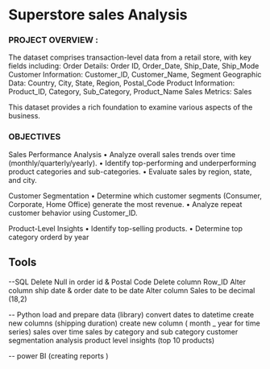 # Superstore sales Analysis
### PROJECT OVERVIEW : 
The dataset comprises transaction-level data from a retail store, with key fields including:
Order Details: Order ID, Order_Date, Ship_Date, Ship_Mode
Customer Information: Customer_ID, Customer_Name, Segment
Geographic Data: Country, City, State, Region, Postal_Code
Product Information: Product_ID, Category, Sub_Category, Product_Name
Sales Metrics: Sales

This dataset provides a rich foundation to examine various aspects of the business.
 ### OBJECTIVES
Sales Performance Analysis
• Analyze overall sales trends over time (monthly/quarterly/yearly).
• Identify top-performing and underperforming product categories  and sub-categories.
• Evaluate sales by region, state, and city.
 
Customer Segmentation
• Determine which customer segments (Consumer, Corporate, Home Office) generate the most revenue.
• Analyze repeat customer behavior using Customer_ID.

Product-Level Insights
• Identify top-selling products.
• ⁠Determine top category  orderd  by year
## Tools 
--SQL
Delete Null in order id & Postal Code 
Delete column Row_ID
Alter column ship date & order date to be date 
Alter column Sales to be decimal (18,2)

-- Python
load and prepare data (library)
convert dates to datetime
create new columns (shipping duration) 
create new column ( month _ year for time series) 
sales over time 
sales by category and sub category 
customer segmentation analysis 
product level insights (top 10 products)

-- power BI (creating reports )

